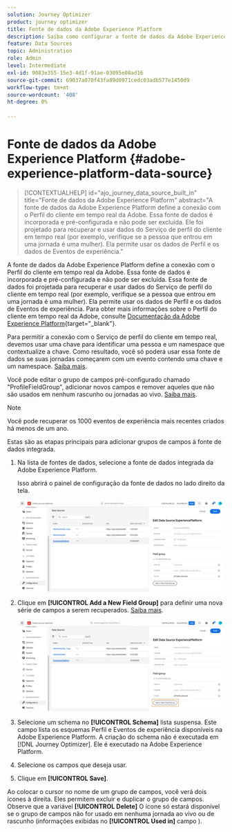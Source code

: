 ```yaml
---
solution: Journey Optimizer
product: journey optimizer
title: Fonte de dados da Adobe Experience Platform
description: Saiba como configurar a fonte de dados da Adobe Experience Platform
feature: Data Sources
topic: Administration
role: Admin
level: Intermediate
exl-id: 9083e355-15e3-4d1f-91ae-03095e08ad16
source-git-commit: 69037a070f43fa89d0971cedc03adb577e1450d9
workflow-type: tm+mt
source-wordcount: '408'
ht-degree: 0%

---
```


# Fonte de dados da Adobe Experience Platform {#adobe-experience-platform-data-source}

>[!CONTEXTUALHELP]
>id="ajo_journey_data_source_built_in"
>title="Fonte de dados da Adobe Experience Platform"
>abstract="A fonte de dados da Adobe Experience Platform define a conexão com o Perfil do cliente em tempo real da Adobe. Essa fonte de dados é incorporada e pré-configurada e não pode ser excluída. Ele foi projetado para recuperar e usar dados do Serviço de perfil do cliente em tempo real (por exemplo, verifique se a pessoa que entrou em uma jornada é uma mulher). Ela permite usar os dados de Perfil e os dados de Eventos de experiência."

A fonte de dados da Adobe Experience Platform define a conexão com o Perfil do cliente em tempo real da Adobe. Essa fonte de dados é incorporada e pré-configurada e não pode ser excluída. Essa fonte de dados foi projetada para recuperar e usar dados do Serviço de perfil do cliente em tempo real (por exemplo, verifique se a pessoa que entrou em uma jornada é uma mulher). Ela permite usar os dados de Perfil e os dados de Eventos de experiência. Para obter mais informações sobre o Perfil do cliente em tempo real da Adobe, consulte [Documentação da Adobe Experience Platform](https://experienceleague.adobe.com/docs/experience-platform/profile/home.html){target=&quot;_blank&quot;}.


Para permitir a conexão com o Serviço de perfil do cliente em tempo real, devemos usar uma chave para identificar uma pessoa e um namespace que contextualize a chave. Como resultado, você só poderá usar essa fonte de dados se suas jornadas começarem com um evento contendo uma chave e um namespace. [Saiba mais](../building-journeys/journey.md).

Você pode editar o grupo de campos pré-configurado chamado &quot;ProfileFieldGroup&quot;, adicionar novos campos e remover aqueles que não são usados em nenhum rascunho ou jornadas ao vivo. [Saiba mais](../datasource/configure-data-sources.md#define-field-groups).


>[!NOTE]
>
>Você pode recuperar os 1000 eventos de experiência mais recentes criados há menos de um ano.

Estas são as etapas principais para adicionar grupos de campos à fonte de dados integrada.

1. Na lista de fontes de dados, selecione a fonte de dados integrada da Adobe Experience Platform.

   Isso abrirá o painel de configuração da fonte de dados no lado direito da tela.

   ![](assets/journey23.png)

1. Clique em **[!UICONTROL Add a New Field Group]** para definir uma nova série de campos a serem recuperados. [Saiba mais](../datasource/configure-data-sources.md#define-field-groups).

   ![](assets/journey24.png)

1. Selecione um schema no **[!UICONTROL Schema]** lista suspensa. Este campo lista os esquemas Perfil e Eventos de experiência disponíveis na Adobe Experience Platform. A criação do schema não é executada em [!DNL Journey Optimizer]. Ele é executado na Adobe Experience Platform.
1. Selecione os campos que deseja usar.
1. Clique em **[!UICONTROL Save]**.

Ao colocar o cursor no nome de um grupo de campos, você verá dois ícones à direita. Eles permitem excluir e duplicar o grupo de campos. Observe que a variável **[!UICONTROL Delete]** O ícone só estará disponível se o grupo de campos não for usado em nenhuma jornada ao vivo ou de rascunho (informações exibidas no **[!UICONTROL Used in]** campo ).
